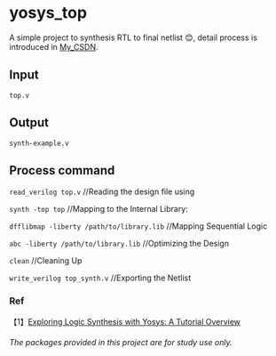 # yosys_top
A simple project to synthesis RTL to final netlist :blush:, detail process is introduced in [My_CSDN](https://blog.csdn.net/iverss/article/details/142944047?spm=1001.2014.3001.5502 "click it！").
## Input
`top.v`
## Output 
 `synth-example.v`
## Process command
`read_verilog top.v`  //Reading the design file using

`synth -top top`  //Mapping to the Internal Library:

`dfflibmap -liberty /path/to/library.lib`  //Mapping Sequential Logic 

`abc -liberty /path/to/library.lib`  //Optimizing the Design

`clean`  //Cleaning Up

`write_verilog top_synth.v`  //Exporting the Netlist
### Ref
【1】[Exploring Logic Synthesis with Yosys: A Tutorial Overview](https://srsapireddy.medium.com/exploring-logic-synthesis-with-yosys-a-tutorial-overview-1d8f63783d86"")

###### The packages provided in this project are for study use only.
